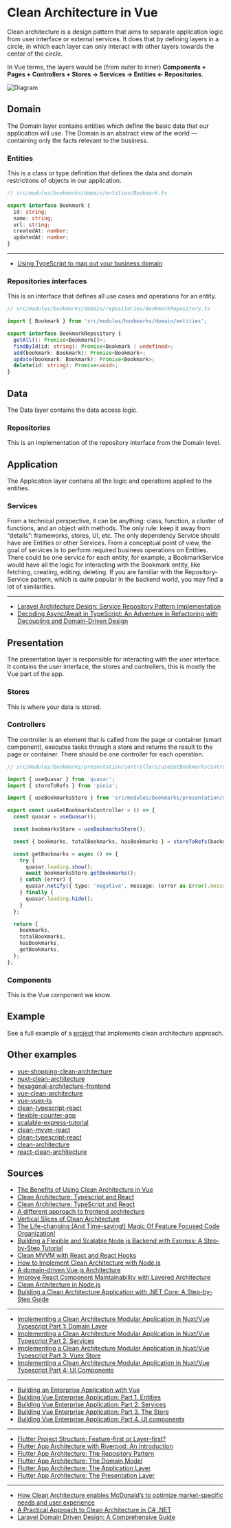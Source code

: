 # Clean Architecture in Vue

Clean architecture is a design pattern that aims to separate application
logic from user interface or external services. It does that by defining
layers in a circle, in which each layer can only interact with other layers
towards the center of the circle.

In Vue terms, the layers would be (from outer to inner) **Components + Pages + Controllers + Stores -> Services -> Entities <- Repositories**.

![Diagram](./diagram.png)

## Domain

The Domain layer contains entities which define the basic data that our
application will use.
The Domain is an abstract view of the world — containing only the facts
relevant to the business.

### Entities

This is a class or type definition that defines the data and domain
restrictions of objects in our application.

```typescript
// src/modules/bookmarks/domain/entities/Bookmark.ts

export interface Bookmark {
  id: string;
  name: string;
  url: string;
  createdAt: number;
  updatedAt: number;
}
```

---

- [Using TypeScript to map out your business domain](https://medium.com/@hayavuk/using-typescript-to-map-out-your-business-domain-69af4a8d109b)

### Repositories interfaces

This is an interface that defines all use cases and operations for an entity.

```typescript
// src/modules/bookmarks/domain/repositories/BookmarkRepository.ts

import { Bookmark } from 'src/modules/bookmarks/domain/entities';

export interface BookmarkRepository {
  getAll(): Promise<Bookmark[]>;
  findById(id: string): Promise<Bookmark | undefined>;
  add(bookmark: Bookmark): Promise<Bookmark>;
  update(bookmark: Bookmark): Promise<Bookmark>;
  delete(id: string): Promise<void>;
}
```

## Data

The Data layer contains the data access logic.

### Repositories

This is an implementation of the repository interface from the Domain level.

## Application

The Application layer contains all the logic and operations applied to the
entities.

### Services

From a technical perspective, it can be anything: class, function, a cluster
of functions, and an object with methods. The only rule: keep it away from
“details”: frameworks, stores, UI, etc. The only dependency Service should
have are Entities or other Services.
From a conceptual point of view, the goal of services is to perform required
business operations on Entities.
There could be one service for each entity, for example, a BookmarkService
would have all the logic for interacting with the Bookmark entity, like
fetching, creating, editing, deleting.
If you are familiar with the Repository-Service pattern, which is quite popular
in the backend world, you may find a lot of similarities.

---

- [Laravel Architecture Design: Service Repository Pattern Implementation](https://medium.com/@mianhaseeb41/laravel-architecture-design-service-repository-pattern-implementation-4f663281f5f7)
- [Decoding Async/Await in TypeScript: An Adventure in Refactoring with Decoupling and Domain-Driven Design](https://levelup.gitconnected.com/decoding-async-await-in-typescript-an-adventure-in-refactoring-with-decoupling-and-domain-driven-77b252c2c869)

## Presentation

The presentation layer is responsible for interacting with the user interface.
It contains the user interface, the stores and controllers, this is mostly the
Vue part of the app.

### Stores

This is where your data is stored.

### Controllers

The controller is an element that is called from the page or container
(smart component), executes tasks through a store and returns the result to the
page or container.
There should be one controller for each operation.

```typescript
// src/modules/bookmarks/presentation/controllers/useGetBookmarksController.ts

import { useQuasar } from 'quasar';
import { storeToRefs } from 'pinia';

import { useBookmarksStore } from 'src/modules/bookmarks/presentation/stores';

export const useGetBookmarksController = () => {
  const quasar = useQuasar();

  const bookmarksStore = useBookmarksStore();

  const { bookmarks, totalBookmarks, hasBookmarks } = storeToRefs(bookmarksStore);

  const getBookmarks = async () => {
    try {
      quasar.loading.show();
      await bookmarksStore.getBookmarks();
    } catch (error) {
      quasar.notify({ type: 'negative', message: (error as Error).message });
    } finally {
      quasar.loading.hide();
    }
  };

  return {
    bookmarks,
    totalBookmarks,
    hasBookmarks,
    getBookmarks,
  };
};
```

### Components

This is the Vue component we know.

## Example

See a full example of a [project](https://github.com/yuzumi/booky) that
implements clean architecture approach.

## Other examples

- [vue-shopping-clean-architecture](https://github.com/thanhchungbtc/vue-shopping-clean-architecture)
- [nuxt-clean-architecture](https://gitlab.com/dirodriguezm/nuxt-clean-architecture)
- [hexagonal-architecture-frontend](https://github.com/juanm4/hexagonal-architecture-frontend)
- [vue-clean-architecture](https://github.com/smotastic/vue-clean-architecture)
- [vue-vuex-ts](https://github.com/soloschenko-grigoriy/vue-vuex-ts)
- [clean-typescript-react](https://github.com/nanosoftonline/clean-typescript-react)
- [flexible-counter-app](https://github.com/itshugota/flexible-counter-app)
- [scalable-express-tutorial](https://github.com/csalazar94/scalable-express-tutorial)
- [clean-mvvm-react](https://github.com/nanosoftonline/clean-mvvm-react)
- [clean-typescript-react](https://github.com/nanosoftonline/clean-typescript-react)
- [clean-architecture](https://github.com/lulusir/clean-architecture)
- [react-clean-architecture](https://github.com/eduardomoroni/react-clean-architecture)

## Sources

- [The Benefits of Using Clean Architecture in Vue](https://www.mitrais.com/news-updates/the-benefits-of-using-clean-architecture-in-vue/)
- [Clean Architecture: Typescript and React](https://paulallies.medium.com/clean-architecture-typescript-and-react-8e509098abfe)
- [Clean Architecture: TypeScript and React](https://codefoundation.co.za/clean-architecture-typescript-and-react)
- [A different approach to frontend architecture](https://dev.to/itshugo/a-different-approach-to-frontend-architecture-38d4)
- [Vertical Slices of Clean Architecture](https://paulallies.medium.com/vertical-slices-of-clean-architecture-ee6db87490a3)
- [The Life-changing (And Time-saving!) Magic Of Feature Focused Code Organization!](https://dev.to/jamesmh/the-life-changing-and-time-saving-magic-of-feature-focused-code-organization-1708)
- [Building a Flexible and Scalable Node.js Backend with Express: A Step-by-Step Tutorial](https://medium.com/@csalazar94/building-a-flexible-and-scalable-node-js-backend-with-express-a-step-by-step-tutorial-5a8633335b48)
- [Clean MVVM with React and React Hooks](https://paulallies.medium.com/clean-mvvm-with-react-and-react-hooks-ebc37b22542f)
- [How to Implement Clean Architecture with Node.js](https://medium.com/@lujavascript/how-to-implement-clean-architecture-with-node-js-c2b3bbfd3c7f)
- [A domain-driven Vue.js Architecture](https://medium.com/bauer-kirch/a-domain-driven-vue-js-architecture-77771c20f0da)
- [Improve React Component Maintainability with Layered Architecture](https://blog.bitsrc.io/improve-react-component-maintainability-with-layered-architecture-25e74ba86430)
- [Clean Architecture in Node.js](https://medium.com/@ben.dev.io/clean-architecture-in-node-js-39c3358d46f3)
- [Building a Clean Architecture Application with .NET Core: A Step-by-Step Guide](https://medium.com/@pantaanish/building-scalable-applications-with-clean-architecture-in-net-core-web-api-d5e00ad35764)

---

- [Implementing a Clean Architecture Modular Application in Nuxt/Vue Typescript Part 1: Domain Layer](https://dirodriguezm.gitlab.io/nuxt-clean-architecture.html)
- [Implementing a Clean Architecture Modular Application in Nuxt/Vue Typescript Part 2: Services](https://dirodriguezm.gitlab.io/nuxt-clean-architecture-part2.html)
- [Implementing a Clean Architecture Modular Application in Nuxt/Vue Typescript Part 3: Vuex Store](https://dirodriguezm.gitlab.io/nuxt-clean-architecture-part3.html)
- [Implementing a Clean Architecture Modular Application in Nuxt/Vue Typescript Part 4: UI Components](https://dirodriguezm.gitlab.io/nuxt-clean-architecture-part4.html)

---

- [Building an Enterprise Application with Vue](https://javascript.plainenglish.io/building-vue-enterprise-application-part-0-overture-6d41bea14236)
- [Building Vue Enterprise Application: Part 1. Entities](https://levelup.gitconnected.com/building-vue-enterprise-application-part-1-entities-808077f3d2e7)
- [Building Vue Enterprise Application: Part 2. Services](https://javascript.plainenglish.io/building-vue-enterprise-application-part-2-services-f7ec400190e7)
- [Building Vue Enterprise Application: Part 3. The Store](https://itnext.io/building-vue-enterprise-application-part-3-the-store-dbda0e4bb117)
- [Building Vue Enterprise Application: Part 4. UI components](https://itnext.io/building-vue-enterprise-application-part-4-ui-components-21a45b3067a4)

---

- [Flutter Project Structure: Feature-first or Layer-first?](https://codewithandrea.com/articles/flutter-project-structure/)
- [Flutter App Architecture with Riverpod: An Introduction](https://codewithandrea.com/articles/flutter-app-architecture-riverpod-introduction/)
- [Flutter App Architecture: The Repository Pattern](https://codewithandrea.com/articles/flutter-repository-pattern/)
- [Flutter App Architecture: The Domain Model](https://codewithandrea.com/articles/flutter-app-architecture-domain-model/)
- [Flutter App Architecture: The Application Layer](https://codewithandrea.com/articles/flutter-app-architecture-application-layer/)
- [Flutter App Architecture: The Presentation Layer](https://codewithandrea.com/articles/flutter-presentation-layer/)

---

- [How Clean Architecture enables McDonald’s to optimize market-specific needs and user experience](https://medium.com/mcdonalds-technical-blog/how-clean-architecture-enables-mcdonalds-to-optimize-market-specific-needs-and-user-experience-b31b8a0ad4f9)
- [A Practical Approach to Clean Architecture in C# .NET](https://maherz.medium.com/a-practical-approach-to-clean-architecture-in-c-net-13fe27ea23b1)
- [Laravel Domain Driven Design: A Comprehensive Guide](https://medium.com/@mianhaseeb41/laravel-domain-driven-design-a-comprehensive-guide-c8b12c7ad79a)